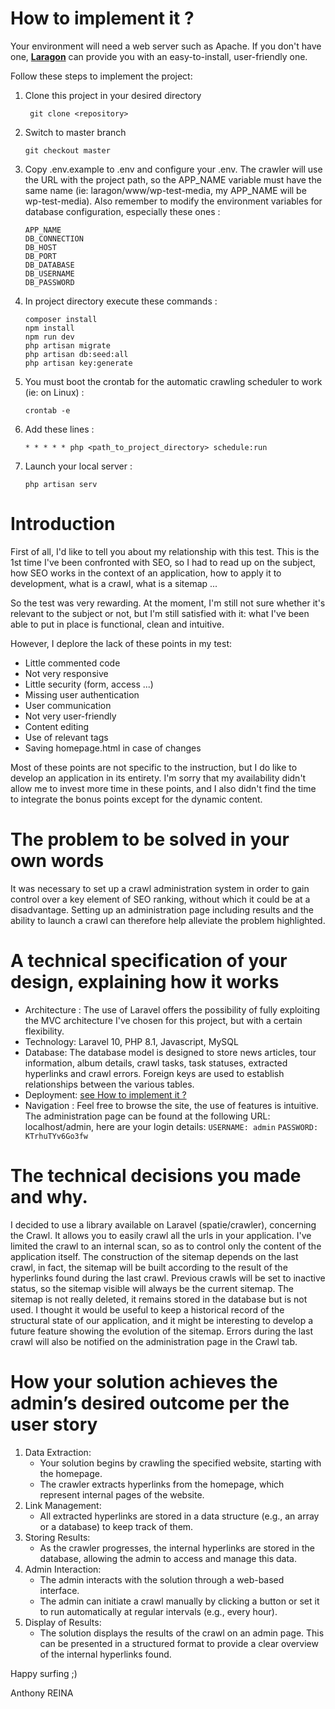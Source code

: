 # How to implement it ?

Your environment will need a web server such as Apache. If you don't have one, [**Laragon**](https://laragon.org/) can provide you with an easy-to-install, user-friendly one.

Follow these steps to implement the project:

1. Clone this project in your desired directory

   ```shell
    git clone <repository>
    ```
2. Switch to master branch

    ```shell
    git checkout master
    ```
3. Copy .env.example to .env and configure your .env. The crawler will use the URL with the project path, so the APP_NAME variable must have the same name (ie: laragon/www/wp-test-media, my APP_NAME will be wp-test-media). Also remember to modify the environment variables for database configuration, especially these ones :
    ```shell
    APP_NAME
    DB_CONNECTION
    DB_HOST
    DB_PORT
    DB_DATABASE
    DB_USERNAME
    DB_PASSWORD
    ```

4. In project directory execute these commands :

    ```shell
    composer install
    npm install
    npm run dev
    php artisan migrate
    php artisan db:seed:all
    php artisan key:generate
    ```
5. You must boot the crontab for the automatic crawling scheduler to work (ie: on Linux) :
    ```shell
    crontab -e
    ```
6. Add these lines :
    ```shell
    * * * * * php <path_to_project_directory> schedule:run
    ```
7. Launch your local server : 
    ```shell
    php artisan serv
    ```

# Introduction

First of all, I'd like to tell you about my relationship with this test. This is the 1st time I've been confronted with SEO, so I had to read up on the subject, how SEO works in the context of an application, how to apply it to development, what is a crawl, what is a sitemap ... 

So the test was very rewarding. At the moment, I'm still not sure whether it's relevant to the subject or not, but I'm still satisfied with it: what I've been able to put in place is functional, clean and intuitive. 

However, I deplore the lack of these points in my test:

- Little commented code
- Not very responsive
- Little security (form, access ...)
- Missing user authentication
- User communication
- Not very user-friendly
- Content editing 
- Use of relevant tags
- Saving homepage.html in case of changes

Most of these points are not specific to the instruction, but I do like to develop an application in its entirety. I'm sorry that my availability didn't allow me to invest more time in these points, and I also didn't find the time to integrate the bonus points except for the dynamic content.

# The problem to be solved in your own words 

It was necessary to set up a crawl administration system in order to gain control over a key element of SEO ranking, without which it could be at a disadvantage. Setting up an administration page including results and the ability to launch a crawl can therefore help alleviate the problem highlighted.

# A technical specification of your design, explaining how it works

- Architecture : The use of Laravel offers the possibility of fully exploiting the MVC architecture I've chosen for this project, but with a certain flexibility.
- Technology: Laravel 10, PHP 8.1, Javascript, MySQL
- Database: The database model is designed to store news articles, tour information, album details, crawl tasks, task statuses, extracted hyperlinks and crawl errors. Foreign keys are used to establish relationships between the various tables.
- Deployment: [see How to implement it ?](#how-to-implement-it)
- Navigation : Feel free to browse the site, the use of features is intuitive. The administration page can be found at the following URL: localhost/admin, here are your login details: 
    ```USERNAME: admin```
    ```PASSWORD: KTrhuTYv6Go3fw```

# The technical decisions you made and why.

I decided to use a library available on Laravel (spatie/crawler), concerning the Crawl. It allows you to easily crawl all the urls in your application. I've limited the crawl to an internal scan, so as to control only the content of the application itself. The construction of the sitemap depends on the last crawl, in fact, the sitemap will be built according to the result of the hyperlinks found during the last crawl. Previous crawls will be set to inactive status, so the sitemap visible will always be the current sitemap. The sitemap is not really deleted, it remains stored in the database but is not used. I thought it would be useful to keep a historical record of the structural state of our application, and it might be interesting to develop a future feature showing the evolution of the sitemap. Errors during the last crawl will also be notified on the administration page in the Crawl tab.

# How your solution achieves the admin’s desired outcome per the user story

1. Data Extraction:
    - Your solution begins by crawling the specified website, starting with the homepage.
	- The crawler extracts hyperlinks from the homepage, which represent internal pages of the website.
2. Link Management:
	- All extracted hyperlinks are stored in a data structure (e.g., an array or a database) to keep track of them.
3. Storing Results:
	- As the crawler progresses, the internal hyperlinks are stored in the database, allowing the admin to access and manage this data.
4. Admin Interaction:
    - The admin interacts with the solution through a web-based interface.
    - The admin can initiate a crawl manually by clicking a button or set it to run automatically at regular intervals (e.g., every hour).
5. Display of Results:
	- The solution displays the results of the crawl on an admin page. This can be presented in a structured format to provide a clear overview of the internal hyperlinks found.

Happy surfing ;)

Anthony REINA